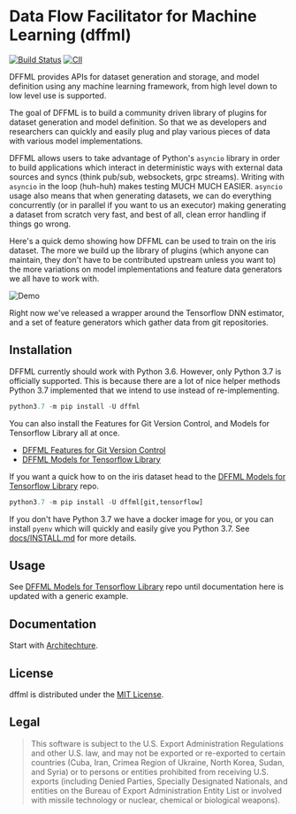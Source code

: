 # Data Flow Facilitator for Machine Learning (dffml)

[![Build Status](https://travis-ci.org/intel/dffml.svg?branch=master)](https://travis-ci.org/intel/dffml) [![CII](https://bestpractices.coreinfrastructure.org/projects/2594/badge)](https://bestpractices.coreinfrastructure.org/projects/2594)

DFFML provides APIs for dataset generation and storage, and model definition
using any machine learning framework, from high level down to low level use is
supported.

The goal of DFFML is to build a community driven library of plugins for dataset
generation and model definition. So that we as developers and researchers can
quickly and easily plug and play various pieces of data with various model
implementations.

DFFML allows users to take advantage of Python's `asyncio` library in order to
build applications which interact in deterministic ways with external data
sources and syncs (think pub/sub, websockets, grpc streams). Writing with
`asyncio` in the loop (huh-huh) makes testing MUCH MUCH EASIER. `asyncio` usage
also means that when generating datasets, we can do everything concurrently (or
in parallel if you want to us an executor) making generating a dataset from
scratch very fast, and best of all, clean error handling if things go wrong.

Here's a quick demo showing how DFFML can be used to train on the iris dataset.
The more we build up the library of plugins (which anyone can maintain, they
don't have to be contributed upstream unless you want to) the more variations on
model implementations and feature data generators we all have to work with.

![Demo](https://github.com/intel/dffml/raw/master/docs/images/iris_demo.gif)

Right now we've released a wrapper around the Tensorflow DNN estimator, and a
set of feature generators which gather data from git repositories.

## Installation

DFFML currently should work with Python 3.6. However, only Python 3.7 is
officially supported. This is because there are a lot of nice helper methods
Python 3.7 implemented that we intend to use instead of re-implementing.

```python
python3.7 -m pip install -U dffml
```

You can also install the Features for Git Version Control, and Models for
Tensorflow Library all at once.

- [DFFML Features for Git Version Control](feature/git/README.md)
- [DFFML Models for Tensorflow Library](model/tensorflow/README.md)

If you want a quick how to on the iris dataset head to the
[DFFML Models for Tensorflow Library](model/tensorflow/README.md) repo.

```python
python3.7 -m pip install -U dffml[git,tensorflow]
```

If you don't have Python 3.7 we have a docker image for you, or you can install
`pyenv` which will quickly and easily give you Python 3.7. See
[docs/INSTALL.md](docs/INSTALL.md) for more details.

## Usage

See [DFFML Models for Tensorflow Library](model/tensorflow/README.md) repo
until documentation here is updated with a generic example.

## Documentation

Start with [Architechture](docs/ARCHITECHTURE.md).

## License

dffml is distributed under the [MIT License](LICENSE).

## Legal

> This software is subject to the U.S. Export Administration Regulations and
> other U.S. law, and may not be exported or re-exported to certain countries
> (Cuba, Iran, Crimea Region of Ukraine, North Korea, Sudan, and Syria) or to
> persons or entities prohibited from receiving U.S. exports (including
> Denied Parties, Specially Designated Nationals, and entities on the Bureau
> of Export Administration Entity List or involved with missile technology or
> nuclear, chemical or biological weapons).

